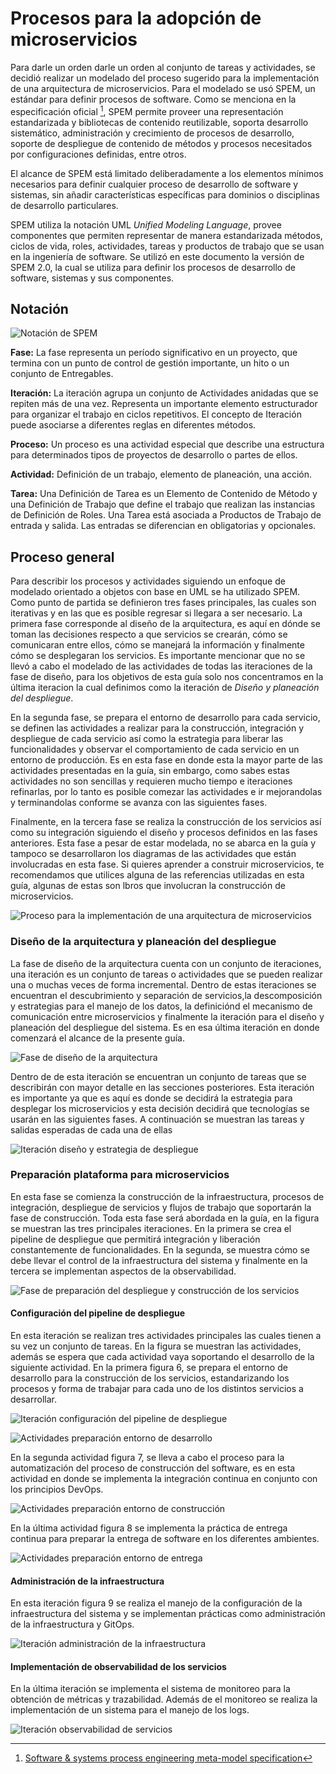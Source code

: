# Procesos para la adopción de microservicios

Para darle un orden darle un orden al conjunto de tareas y actividades, se decidió realizar un modelado del proceso sugerido para la implementación de una arquitectura de microservicios. Para el modelado se usó SPEM, un estándar para definir procesos de software. Como se menciona en la especificación oficial [^4], SPEM permite proveer una representación estandarizada y bibliotecas de contenido reutilizable, soporta desarrollo sistemático, administración y crecimiento de procesos de desarrollo, soporte de despliegue de contenido de métodos y procesos necesitados por configuraciones definidas, entre otros.

[^4]: [Software & systems process engineering meta-model specification](https://www.omg.org/spec/SPEM)

El alcance de SPEM está limitado deliberadamente a los elementos mínimos necesarios para definir cualquier proceso de desarrollo de software y sistemas, sin añadir características específicas para dominios o disciplinas de desarrollo particulares.

SPEM utiliza la notación UML _Unified Modeling Language_, provee componentes que permiten representar de manera estandarizada métodos, ciclos de vida, roles, actividades, tareas y productos de trabajo que se usan en la ingeniería de software. Se utilizó en este documento la versión de SPEM 2.0, la cual se utiliza para definir los procesos de desarrollo de software, sistemas y sus componentes.

## Notación

![Notación de SPEM](../imagenes/SPEM_notacion.png)

**Fase:** La fase representa un período significativo en un proyecto, que termina con un punto de control de gestión importante, un hito o un conjunto de
Entregables.

**Iteración:** La iteración agrupa un conjunto de Actividades anidadas que se repiten más de una vez. Representa un importante elemento estructurador para organizar el trabajo en ciclos repetitivos. El concepto de Iteración puede asociarse a diferentes reglas en diferentes métodos.

**Proceso:** Un proceso es una actividad especial que describe una estructura para determinados tipos de proyectos de desarrollo o partes de ellos.

**Actividad:** Definición de un trabajo, elemento de planeación, una acción.

**Tarea:** Una Definición de Tarea es un Elemento de Contenido de Método y una Definición de Trabajo que define el trabajo que realizan las instancias de Definición de Roles. Una Tarea está asociada a Productos de Trabajo de entrada y salida. Las entradas se diferencian en obligatorias y opcionales.

## Proceso general

Para describir los procesos y actividades siguiendo un enfoque de modelado orientado
a objetos con base en UML se ha utilizado SPEM. Como punto de partida se definieron
tres fases principales, las cuales son iterativas y en las que es posible regresar
si llegara a ser necesario.
La primera fase corresponde al diseño de la arquitectura, es aquí en dónde se toman las
decisiones respecto a que servicios se crearán, cómo se comunicaran entre
ellos, cómo se manejará la información y finalmente cómo se desplegaran los
servicios. Es importante mencionar que no se llevó a cabo el modelado de las actividades
de todas las iteraciones de la fase de diseño, para los objetivos de esta guía
solo nos concentramos en la última iteracion la cual definimos como la iteración
de _Diseño y planeación del despliegue_.

En la segunda fase, se prepara el entorno de desarrollo para cada
servicio, se definen las actividades a realizar para la construcción,
integración y despliegue de cada servicio así como la estrategia para liberar
las funcionalidades y observar el comportamiento de cada servicio en un entorno
de producción. Es en esta fase en donde esta la mayor parte de las actividades
presentadas en la guía, sin embargo, como sabes estas actividades no son sencillas y
requieren mucho tiempo e iteraciones refinarlas, por lo tanto es posible comezar las
actividades e ir mejorandolas y terminandolas conforme se avanza con las siguientes fases.

Finalmente, en la tercera fase se realiza la construcción de los
servicios así como su integración siguiendo el diseño y procesos definidos en
las fases anteriores. Esta fase a pesar de estar modelada, no se abarca en la guía y
tampoco se desarrollaron los diagramas de las actividades que están involucradas
en esta fase. Si quieres aprender a construir microservicios, te recomendamos que
utilices alguna de las referencias utilizadas en esta guía, algunas de estas son
lbros que involucran la construcción de microservicios.

![Proceso para la implementación de una arquitectura de microservicios](../imagenes/proceso-adopcion-msa.png)

### Diseño de la arquitectura y planeación del despliegue

La fase de diseño de la arquitectura cuenta con un conjunto de iteraciones, una
iteración es un conjunto de tareas o actividades que se pueden realizar una o
muchas veces de forma incremental. Dentro de estas iteraciones se encuentran el
descubrimiento y separación de servicios,la descomposición y estrategias para
el manejo de los datos, la definiciónd el mecanismo de comunicación entre
microservicios y finalmente la iteración para el diseño y planeación del
despliegue del sistema. Es en esa última iteración en donde comenzará el
alcance de la presente guía.

![Fase de diseño de la arquitectura](../imagenes/fase-diseno-arquitectura.png)

Dentro de de esta iteración se encuentran un conjunto de tareas que
se describirán con mayor detalle en las secciones posteriores. Esta iteración
es importante ya que es aquí es donde se decidirá la estrategia para desplegar
los microservicios y esta decisión decidirá que tecnologías se usarán en las
siguientes fases. A continuación se muestran las tareas y salidas esperadas de
cada una de ellas

![Iteración diseño y estrategia de despliegue](../imagenes/iteracion-diseno-plan-despliegue.png)

### Preparación plataforma para microservicios

En esta fase se comienza la construcción de la infraestructura, procesos de
integración, despliegue de servicios y flujos de trabajo que soportarán la fase
de construcción. Toda esta fase será abordada en la guía, en la figura se
muestran las tres principales iteraciones. En la primera se crea el pipeline de
despliegue que permitirá integración y liberación constantemente de
funcionalidades. En la segunda, se muestra cómo se debe llevar el control de la
infraestructura del sistema y finalmente en la tercera se implementan aspectos
de la observabilidad.

![Fase de preparación del despliegue y construcción de los servicios](../imagenes/fase-prep-despliegue-construccion.png)

#### Configuración del pipeline de despliegue

En esta iteración se realizan tres actividades principales las cuales tienen a
su vez un conjunto de tareas. En la figura se muestran las actividades, además
se espera que cada actividad vaya soportando el desarrollo de la siguiente
actividad. En la primera figura 6, se prepara el entorno de desarrollo para la
construcción de los servicios, estandarizando los procesos y forma de trabajar
para cada uno de los distintos servicios a desarrollar.

![Iteración configuración del pipeline de despliegue](../imagenes/iteracion-prep-pipeline.png)

![Actividades preparación entorno de desarrollo](../imagenes/preparacion-entorno-desarrollo.png)

En la segunda actividad figura 7, se lleva a cabo el proceso para la
automatización del proceso de construcción del software, es en esta actividad
en donde se implementa la integración continua en conjunto con los principios DevOps.

![Actividades preparación entorno de construcción](../imagenes/preparacion-entorno-construccion.png)

En la última actividad figura 8 se implementa la práctica de entrega continua
para preparar la entrega de software en los diferentes ambientes.

![Actividades preparación entorno de entrega](../imagenes/preparacion-entorno-entrega.png)

#### Administración de la infraestructura

En esta iteración figura 9 se realiza el manejo de la configuración de la
infraestructura del sistema y se implementan prácticas como administración de
la infraestructura y GitOps.

![Iteración administración de la infraestructura](../imagenes/iteracion-admin-infra.png)

#### Implementación de observabilidad de los servicios

En la última iteración se implementa el sistema de monitoreo para la
obtención de métricas y trazabilidad. Además de el monitoreo se realiza la
implementación de un sistema para el manejo de los logs.

![Iteración observabilidad de servicios](../imagenes/iteracion-observabilidad.png)
